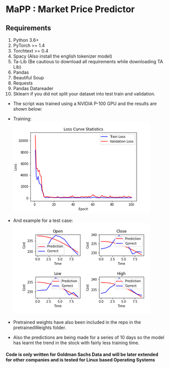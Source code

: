 # **MaPP : Market Price Predictor**

## **Requirements**
1. Python 3.6+
2. PyTorch >= 1.4
3. Torchtext >= 0.4
4. Spacy (Also install the english tokenizer model)
5. Ta-Lib (Be cautious to download all requirements while downloading TA Lib)
6. Pandas
7. Beautiful Soup
8. Requests
9. Pandas Datareader
10. Sklearn if you did not split your dataset into test train and validation.

* The script was trained using a NVIDIA P-100 GPU and the results are shown below:

* Training:
![Loss Stats](/Results/result.png)

* And example for a test case:
![Stock Prices](/Results/example.png)

* Pretrained weights have also been included in the repo in the pretrainedWeights folder.
* Also the predictions are being made for a series of 10 days so the model has learnt the trend in the stock with fairly less training time.

#### Code is only written for Goldman Sachs Data and will be later extended for other companies and is tested for Linux based Operating Systems